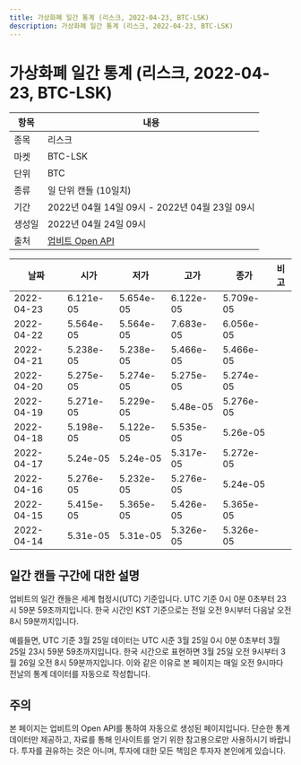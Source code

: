 ```yaml
---
title: 가상화폐 일간 통계 (리스크, 2022-04-23, BTC-LSK)
description: 가상화폐 일간 통계 (리스크, 2022-04-23, BTC-LSK)
---
```



가상화폐 일간 통계 (리스크, 2022-04-23, BTC-LSK)
===

|항목|내용|
|--|--|
|종목|리스크|
|마켓|BTC-LSK|
|단위|BTC|
|종류|일 단위 캔들 (10일치)|
|기간|2022년 04월 14일 09시 - 2022년 04월 23일 09시|
|생성일|2022년 04월 24일 09시|
|출처|[업비트 Open API](https://docs.upbit.com)|


|날짜|시가|저가|고가|종가|비고|
|--|--|--|--|--|--|
|2022-04-23|6.121e-05|5.654e-05|6.122e-05|5.709e-05|    |
|2022-04-22|5.564e-05|5.564e-05|7.683e-05|6.056e-05|    |
|2022-04-21|5.238e-05|5.238e-05|5.466e-05|5.466e-05|    |
|2022-04-20|5.275e-05|5.274e-05|5.275e-05|5.274e-05|    |
|2022-04-19|5.271e-05|5.229e-05|5.48e-05|5.276e-05|    |
|2022-04-18|5.198e-05|5.122e-05|5.535e-05|5.26e-05|    |
|2022-04-17|5.24e-05|5.24e-05|5.317e-05|5.272e-05|    |
|2022-04-16|5.276e-05|5.232e-05|5.276e-05|5.24e-05|    |
|2022-04-15|5.415e-05|5.365e-05|5.426e-05|5.365e-05|    |
|2022-04-14|5.31e-05|5.31e-05|5.326e-05|5.326e-05|    |


일간 캔들 구간에 대한 설명
---


업비트의 일간 캔들은 세계 협정시(UTC) 기준입니다. 
UTC 기준 0시 0분 0초부터 23시 59분 59초까지입니다. 
한국 시간인 KST 기준으로는 전일 오전 9시부터 다음날 오전 8시 59분까지입니다. 


예를들면, UTC 기준 3월 25일 데이터는 UTC 시준 3월 25일 0시 0분 0초부터 3월 25일 23시 59분 59초까지입니다. 
한국 시간으로 표현하면 3월 25일 오전 9시부터 3월 26일 오전 8시 59분까지입니다. 
이와 같은 이유로 본 페이지는 매일 오전 9시마다 전날의 통계 데이터를 자동으로 작성합니다. 


주의
---


본 페이지는 업비트의 Open API를 통하여 자동으로 생성된 페이지입니다. 
단순한 통계 데이터만 제공하고, 자료를 통해 인사이트를 얻기 위한 참고용으로만 사용하시기 바랍니다. 
투자를 권유하는 것은 아니며, 투자에 대한 모든 책임은 투자자 본인에게 있습니다. 
